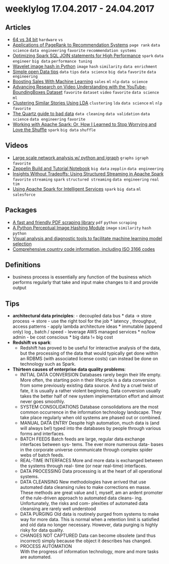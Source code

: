 # weeklylog 17.04.2017 - 24.04.2017

## Articles
- [64 vs 34 bit](https://www.infoq.com/news/2016/01/VS-64-bit) `hardware` `vs` 
- [Applications of PageRank to Recommendation Systems](https://web.stanford.edu/class/msande233/handouts/lecture8.pdf) `page rank` `data science` `data engineering` `favorite` `recommendation systems`
- [Optimizing Spark SQL JOIN statements for High Performance](https://intelligentinsight.wordpress.com/2016/07/05/optimizing-spark-sql-join-statements-for-high-performance/) `spark` `data engineer` `big data` `performance tuning`
- [Wavelet image hash in Python](https://fullstackml.com/2016/07/02/wavelet-image-hash-in-python/) `image` `hash` `similarity` `data enrichment`
- [Simple open Data tips](http://simpleopendata.com/) `data` `tips` `data science` `big data`  `favorite`  `data engineering`
- [Boosting Sales With Machine Learning](https://medium.com/xeneta/boosting-sales-with-machine-learning-fbcf2e618be3#.42f181exg) `sales` `ml` `nlp` `data science`
- [Advancing Research on Video Understanding with the YouTube-BoundingBoxes Dataset](https://research.googleblog.com/2017/02/advancing-research-on-video.html?m=1) `favorite` `dataset` `video` `favorite` `data science` `ml`
- [Clustering Similar Stories Using LDA](http://engineering.flipboard.com/2017/02/storyclustering) `clustering` `lda` `data science` `ml` `nlp` `favorite`
- [The Quartz guide to bad data](https://github.com/Quartz/bad-data-guide/blob/master/README.md) `data cleaning` `data validation` `data science` `data engineering` `favorite`
- [Working with Apache Spark: Or, How I Learned to Stop Worrying and Love the Shuffle](http://blog.cloudera.com/blog/2015/05/working-with-apache-spark-or-how-i-learned-to-stop-worrying-and-love-the-shuffle/) `spark` `big data` `shuffle`


## Videos
- [Large scale network analysis w/ python and igraph](https://www.youtube.com/watch?v=419yNuE4Jn0) `graphs` `igraph` `favorite`
- [Zeppelin Build and Tutorial Notebook](https://www.youtube.com/watch?v=CfhYFqNyjGc) `big data` `zepplin` `data engineering` 
- [Insights Without Tradeoffs: Using Structured Streaming in Apache Spark](https://www.youtube.com/watch?v=IJmFTXvUZgY&index=2&list=PLTPXxbhUt-YVEyOqTmZ_X_tpzOlJLiU2k) `favorite` `streaming` `spark` `structured streaming` `data engineering` `real tim`
- [Using Apache Spark for Intelligent Services](https://www.youtube.com/watch?v=B6w7tZKk_c8&list=PLTPXxbhUt-YVEyOqTmZ_X_tpzOlJLiU2k) `spark` `big data` `ml` `salesforce`


## Packages
- [A fast and friendly PDF scraping library](https://github.com/jcushman/pdfquery) `pdf` `python` `scraping`
- [A Python Perceptual Image Hashing Module](https://github.com/JohannesBuchner/imagehash) `image` `similarity` `hash` `python` 
- [Visual analysis and diagnostic tools to facilitate machine learning model selection](https://github.com/DistrictDataLabs/yellowbrick)
- [Comprehensive country code information, including ISO 3166 codes](https://github.com/datasets/country-codes)

## Definitions
- business process is essentially any function of the business which performs regularly that take and input make changes to it and provide output

## Tips
- **architectural data principles**:
      - decoupled data bus 
        * data -> store process -> store
      - use the right tool for the job
        * latency , throughput, access patterns
      - apply lambda architecture ideas
        * immutable (append only) log , batch / speed
      - leverage AWS managed services
        * no/low admin
      - be cost conscious
        * big data != big cost
- **Redshift vs spark**:
    -  Redshift has proved to be useful for interactive analysis of the data, but the processing of the data that would typically get done within an RDBMS (with associated license costs) can instead be done on technology such as Spark.
- **Thirteen causes of enterprise data quality problems**:
	- INITIAL DATA CONVERSION
		Databases rarely begin their life empty. More often, the starting poin
		n their lifecycle is a data conversion from some previously existing data source. And by a cruel twist of fate, it is usually a rather violent beginning. Data conversion usually takes the better half of new system implementation effort and almost never goes smoothly.
	- SYSTEM CONSOLIDATIONS
		Database consolidations are the most common occurrence in the information technology landscape. They take place regularly when old systems are phased out or combined.
	- MANUAL DATA ENTRY
		Despite high automation, much data is (and will always be!) typed into the databases by people through various forms and interfaces.
	- BATCH FEEDS
		Batch feeds are large, regular data exchange interfaces between sys- tems. The ever more numerous data- bases in the corporate universe communicate through complex spider webs of batch feeds.	
	- REAL-TIME INTERFACES
		More and more data is exchanged between the systems through real- time (or near real-time) interfaces.
	- DATA PROCESSING
		Data processing is at the heart of all operational systems.
	- DATA CLEANSING
		New methodologies have arrived that use automated data cleansing rules to make corrections en masse. These methods are 
		great value and I, myself, am an ardent promoter of the rule-driven 
		approach to automated data cleans- ing. Unfortunately, the risks and com- plexities of automated data cleansing are rarely well understood
	- DATA PURGING
		Old data is routinely purged from systems to make way for more data. This is normal when a retention limit is satisfied and old data no longer necessary. However, data purging is highly risky for data quality.
	- CHANGES NOT CAPTURED
		Data can become obsolete (and thus incorrect) simply because the object it describes has changed. 
	- PROCESS AUTOMATION	
		With the progress of information technology, more and more tasks are automated. 


    